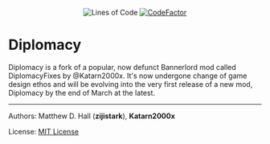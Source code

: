 <p align="center">
	<img src="https://tokei.rs/b1/github/DiplomacyTeam/Bannerlord.Diplomacy?category=code" alt="Lines of Code"/>
	<a href="https://www.codefactor.io/repository/github/diplomacyteam/bannerlord.diplomacy"><img src="https://www.codefactor.io/repository/github/diplomacyteam/bannerlord.diplomacy/badge" alt="CodeFactor"/></a>
</p>

# Diplomacy

Diplomacy is a fork of a popular, now defunct Bannerlord mod called DiplomacyFixes by @Katarn2000x. It's now undergone change of game design ethos and will be evolving into the very first release of a new mod, Diplomacy by the end of March at the latest.

---

Authors: Matthew D. Hall (**zijistark**), **Katarn2000x**

License: [MIT License](LICENSE)

